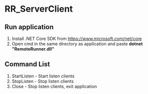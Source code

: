 # RR_ServerClient #

## Run application ##
1. Install .NET Core SDK from https://www.microsoft.com/net/core
2. Open cmd in the same directory as application and paste <b>dotnet "RemoteRunner.dll"</b>

## Command List ##
1. StartListen - Start listen clients
2. StopListen - Stop listen clients
3. Close - Stop listen clients, exit application
